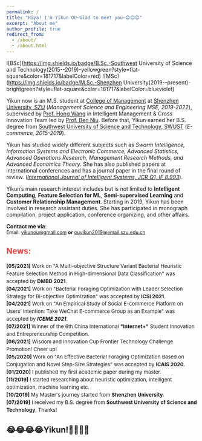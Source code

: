 ```yaml
---
permalink: /
title: "Hiya! I'm Yikun OU~Glad to meet you~😊😊😊"
excerpt: "About me"
author_profile: true
redirect_from: 
  - /about/
  - /about.html
---
```


![BSc](https://img.shields.io/badge/B.Sc.-Southwest University of Science and Technology(2015--2019)-yellowgreen?style=flat-square&color=181717&labelColor=red)
![MSc](https://img.shields.io/badge/M.Sc.-Shenzhen University(2019--present)-brightgreen?style=flat-square&color=181717&labelColor=blueviolet)

Yikun now is an M.S. student at [College of Management](http://cm.szu.edu.cn/) at [Shenzhen University, SZU](https://en.szu.edu.cn/) (*Management Science and Engineering MSE, 2019-2022*), supervised by [Prof. Hong Wang](https://ma.szu.edu.cn/szll1/axx/glkxx/wh.htm) in Intelligent Management & Cross Innovation Team led by [Prof. Ben Niu](https://ma.szu.edu.cn/szll1/axx/glkxx/nb.htm). Before that, Yikun earned her B.S. degree from [Southwest University of Science and Technology, SWUST](http://www.english.swust.edu.cn/) (*E-commerce, 2015-2019*).

Yikun has studied widely different subjects such as *Swarm Intelligence, Information Systems and Electronic Commerce, Advanced Statistics, Advanced Operations Research, Management Research Methods, and Advanced Economics Theory*. She has also published papers at international conferences and has a journal paper in the final round of review. (*<u>International Journal of Intelligent Systems, JCR Q1, IF 8.993</u>*).

Yikun’s main research interest includes but is not limited to **Intelligent Computing**, **Feature Selection for ML**, **Semi-supervised Learning** and **Customer Relationship Management**. Starting in 2019, Yikun has been involved in research assistant duties. She has participated in monograph compilation, project application, conference organizing, and other affairs.

**Contact me via**:  
<i class="fa fa-fw fa-envelope"></i> <font style="font-size: 0.9em;">Email:  <a href="mailto:yikunou@gmail.com">yikunou@gmail.com</a> <b>or</b> <a href="mailto:ouyikun2019@email.szu.edu.cn">ouyikun2019@email.szu.edu.cn</a></font>

<h2 style="color: rgb(231, 65, 65);"><b>News:</b></h2>
<div style="line-height: 1.5em; font-size: 0.95em">
  <p>
  <b>[05/2021]</b> Work on "A Multi-objective Structure Variant Bacterial Heuristic Feature Selection Method in High-dimensional Data Classification" was accepted by <b>DMBD 2021</b>.<br>
  <b>[04/2021]</b> Work on "Bacterial Foraging Optimization with Leader Selection Strategy for Bi-objective Optimization" was accepted by <b>ICSI 2021</b>.<br>
  <b>[04/2021]</b> Work on "An Empirical Study of Social E-commerce Platform on Users’ Intention: Take WeChat E-commerce Group as an Example" was accepted by <i><b>ICEME 2021</b></i>.<br>
  <b>[07/2021]</b> Winner of the 6th China International <b>"Internet+"</b> Student Innovation and Entrepreneurship Competition.<br>
  <b>[06/2021]</b> Wisdom and Innovation Cup Frontier Technology Challenge Promotion! Cheer up!<br>
  <b>[05/2020]</b> Work on "An Effective Bacterial Foraging Optimization Based on Conjugation and Novel Step-Size Strategies" was accepted by <b>ICAIS 2020</b>.<br>
  <b>[01/2020]</b> I published my first academic paper during my master.<br>
  <b>[11/2019]</b> I started researching about heuristic optimization, intelligent optimization, machine learning etc.<br>
  <b>[10/2019]</b> My Master's journey started from <b>Shenzhen University</b>.<br>
  <b>[07/2019]</b> I received my B.S. degree from <b>Southwest University of Science and Technology</b>, Thanks!<br>
  </p>
</div>


## 😂😂😂😂Yikun!🤣🤣🤣🤣

<div style="display:inline-block;width:300px;"><script type="text/javascript" src="//rf.revolvermaps.com/0/0/7.js?i=5udqw6kmnf2&amp;m=0&amp;c=ff0000&amp;cr1=ffffff&amp;br=10&amp;sx=0" async="async"></script></div>